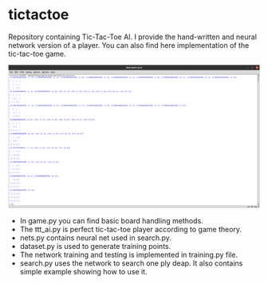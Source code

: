 # tictactoe

Repository containing Tic-Tac-Toe AI. I provide the hand-written and neural network version of a player. You can also find here implementation of the tic-tac-toe game.

![Example game](bot-game.png)

- In game.py you can find basic board handling methods.
- The ttt_ai.py is perfect tic-tac-toe player according to game theory.
- nets.py contains neural net used in search.py.
- dataset.py is used to generate training points.
- The network training and testing is implemented in training.py file.
- search.py uses the network to search one ply deap. It also contains simple example showing how to use it.


